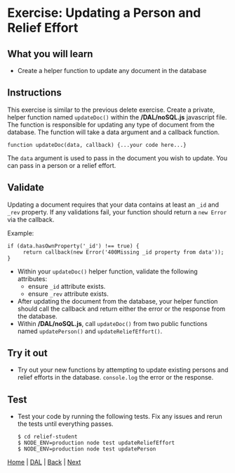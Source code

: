 # Exercise: Updating a Person and Relief Effort

## What you will learn

- Create a helper function to update any document in the database

## Instructions

This exercise is similar to the previous delete exercise.  Create a private, helper function named `updateDoc()` within the **/DAL/noSQL.js** javascript file.  The function is responsible for updating any type of document from the database. The function will take a data argument and a callback function.

```
function updateDoc(data, callback) {...your code here...}
```

The `data` argument is used to pass in the document you wish to update.   You can pass in a person or a relief effort.

## Validate

Updating a document requires that your data contains at least an `_id` and `_rev` property.  If any validations fail, your function should return a `new Error` via the callback.

Example:

```
if (data.hasOwnProperty('_id') !== true) {
     return callback(new Error('400Missing _id property from data'));
}
```

- Within your `updateDoc()` helper function, validate the following attributes:
   - ensure `_id` attribute exists.
   - ensure `_rev` attribute exists.
- After updating the document from the database, your helper function should call the callback and return either the error or the response from the database.
- Within **/DAL/noSQL.js**, call `updateDoc()` from two public functions named `updatePerson()` and `updateReliefEffort()`.


## Try it out

- Try out your new functions by attempting to update existing persons and relief efforts in the database.  `console.log` the error or the response.

## Test
- Test your code by running the following tests.  Fix any issues and rerun the tests until everything passes.  

   ```
   $ cd relief-student
   $ NODE_ENV=production node test updateReliefEffort
   $ NODE_ENV=production node test updatePerson
   ```
[Home](/)  |  [DAL](/DAL)  |  [Back](/DAL/3)  |  [Next](/DAL/5)
